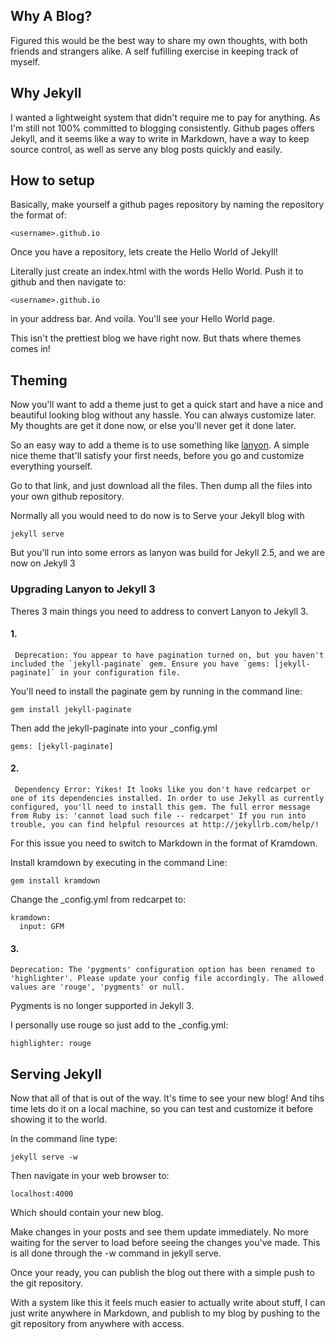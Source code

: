 ## Why A Blog?

Figured this would be the best way to share my own thoughts, with both friends and strangers alike. A self fufilling exercise in keeping track of myself.

## Why Jekyll

I wanted a lightweight system that didn't require me to pay for anything. As I'm still not 100% committed to blogging consistently. Github pages offers Jekyll, and it seems like a way to write in Markdown, have a way to keep source control, as well as serve any blog posts quickly and easily.

## How to setup

Basically, make yourself a github pages repository by naming the repository the format of:

~~~~
<username>.github.io
~~~~

Once you have a repository, lets create the Hello World of Jekyll!

Literally just create an index.html with the words Hello World. Push it to github and then navigate to:

~~~
<username>.github.io
~~~

in your address bar. And voila. You'll see your Hello World page.

This isn't the prettiest blog we have right now. But thats where themes comes in!

## Theming

Now you'll want to add a theme just to get a quick start and have a nice and beautiful looking blog without any hassle. You can always customize later. My thoughts are get it done now, or else you'll never get it done later.

So an easy way to add a theme is to use something like [lanyon](https://github.com/poole/lanyon). A simple nice theme that'll satisfy your first needs, before you go and customize everything yourself.

Go to that link, and just download all the files. Then dump all the files into your own github repository.

Normally all you would need to do now is to Serve your Jekyll blog with

~~~
jekyll serve
~~~

But you'll run into some errors as lanyon was build for Jekyll 2.5, and we are now on Jekyll 3

### Upgrading Lanyon to Jekyll 3

Theres 3 main things you need to address to convert Lanyon to Jekyll 3.

#### 1. 

~~~
 Deprecation: You appear to have pagination turned on, but you haven't included the `jekyll-paginate` gem. Ensure you have `gems: [jekyll-paginate]` in your configuration file.
~~~
You'll need to install the paginate gem by running in the command line:
~~~
gem install jekyll-paginate
~~~

Then add the jekyll-paginate into your _config.yml

~~~
gems: [jekyll-paginate]
~~~

#### 2. 

~~~
 Dependency Error: Yikes! It looks like you don't have redcarpet or one of its dependencies installed. In order to use Jekyll as currently configured, you'll need to install this gem. The full error message from Ruby is: 'cannot load such file -- redcarpet' If you run into trouble, you can find helpful resources at http://jekyllrb.com/help/!
~~~

For this issue you need to switch to Markdown in the format of Kramdown.

Install kramdown by executing in the command Line:
~~~
gem install kramdown
~~~

Change the _config.yml from redcarpet to:
~~~
kramdown:
  input: GFM
~~~


#### 3. 

~~~
Deprecation: The 'pygments' configuration option has been renamed to 'highlighter'. Please update your config file accordingly. The allowed values are 'rouge', 'pygments' or null.
~~~

Pygments is no longer supported in Jekyll 3.

I personally use rouge so just add to the _config.yml:
~~~
highlighter: rouge
~~~

## Serving Jekyll

Now that all of that is out of the way. It's time to see your new blog! And tihs time lets do it on a local machine, so you can test and customize it before showing it to the world.

In the command line type:

~~~
jekyll serve -w
~~~

Then navigate in your web browser to:
~~~
localhost:4000
~~~

Which should contain your new blog.

Make changes in your posts and see them update immediately. No more waiting for the server to load before seeing the changes you've made. This is all done through the -w command in jekyll serve.

Once your ready, you can publish the blog out there with a simple push to the git repository.

With a system like this it feels much easier to actually write about stuff, I can just write anywhere in Markdown, and publish to my blog by pushing to the git repository from anywhere with access.




